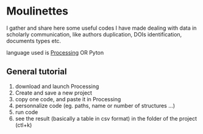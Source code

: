 # Moulinettes
I gather and share here some useful codes I have made dealing with data in scholarly communication, like authors duplication, DOIs identification, documents types etc.  

language used is  [Processing](https://processing.org/) OR Pyton

## General tutorial
1. download and launch Processing
2. Create and save a new project
3. copy one code, and paste it in Processing
4. personnalize code (eg. paths, name or number of structures ...)
5. run code
6. see the result (basically a table in csv format) in the folder of the project (ctl+k)


